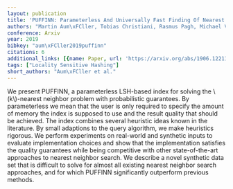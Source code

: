 ```yaml
---
layout: publication
title: 'PUFFINN: Parameterless And Universally Fast Finding Of Nearest Neighbors'
authors: "Martin Aum\xFCller, Tobias Christiani, Rasmus Pagh, Michael Vesterli"
conference: Arxiv
year: 2019
bibkey: "aum\xFCller2019puffinn"
citations: 6
additional_links: [{name: Paper, url: 'https://arxiv.org/abs/1906.12211'}]
tags: ["Locality Sensitive Hashing"]
short_authors: "Aum\xFCller et al."
---
```

We present PUFFINN, a parameterless LSH-based index for solving the
\\(k\\)-nearest neighbor problem with probabilistic guarantees. By parameterless we
mean that the user is only required to specify the amount of memory the index
is supposed to use and the result quality that should be achieved. The index
combines several heuristic ideas known in the literature. By small adaptions to
the query algorithm, we make heuristics rigorous. We perform experiments on
real-world and synthetic inputs to evaluate implementation choices and show
that the implementation satisfies the quality guarantees while being
competitive with other state-of-the-art approaches to nearest neighbor search.
  We describe a novel synthetic data set that is difficult to solve for almost
all existing nearest neighbor search approaches, and for which PUFFINN
significantly outperform previous methods.